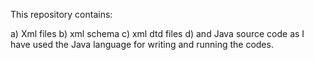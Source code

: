 This repository contains:

a) Xml files
b) xml schema 
c) xml dtd files
d) and Java source code as I have used the Java language for writing and running the codes.
